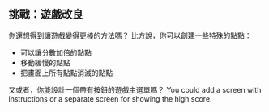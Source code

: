 ## 挑戰：遊戲改良

你還想得到讓遊戲變得更棒的方法嗎？ 比方說，你可以創建一些特殊的點點：

+ 可以讓分數加倍的點點
+ 移動緩慢的點點
+ 把畫面上所有點點消滅的點點

又或者，你能設計一個帶有按鈕的遊戲主選單嗎？ You could add a screen with instructions or a separate screen for showing the high score.